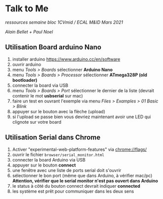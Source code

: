 # Talk to Me
*ressources semaine bloc 1CVmid / ECAL M&ID Mars 2021*

*Alain Bellet + Paul Noel*

## Utilisation Board arduino Nano 
1. installer arduino https://www.arduino.cc/en/software
2. ouvrir arduino
3. menu *Tools > Boards* sélectionner  **Arduino Nano**
4. menu *Tools > Boards > Processor* sélectionner **ATmega328P (old bootloader)**
5. connecter la board via USB
6. menu *Tools > Boards > Port* sélectionner le dernier de la liste (devrait contenir le mot **usbserial** sur mac)
7. faire un test en ouvrant l'exemple via menu *Files > Examples > 01 Basic > Blink*
8. appuyer sur le bouton avec la flèche (upload)
9. si l'upload se passe bien vous devriez maintenant avoir une LED qui clignote sur votre board


## Utilisation Serial dans Chrome
1. Activer "experimental-web-platform-features" via [chrome://flags/](chrome://flags/) 
2. ouvrir le fichier `browser/serial_monitor.html`
3. connecter la board Arduino via USB
4. appuyer sur le bouton **connect**
5. une fenêtre avec une liste de ports serial doit s'ouvrir
6. sélectionner le bon port (même que dans Arduino, à vérifier mac/pc) **Attention, vérifier que le serial monitor n'est pas ouvert dans Arduino**
7. le status à côté du bouton connect devrait indiquer **connected**
8. les système est prêt pour communiquer dans les deux sens
